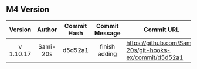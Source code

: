 ## M4 Version

|  Version  |  Author  | Commit Hash | Commit Message | Commit URL                                              | Date                |
| :-------: | :------: | :---------: | :------------: | ------------------------------------------------------- | ------------------- |
| v 1.10.17 | Sami-20s |   d5d52a1   | finish adding  | https://github.com/Sami-20s/git-hooks-ex/commit/d5d52a1 | 2023-12-05 17:30:45 |
